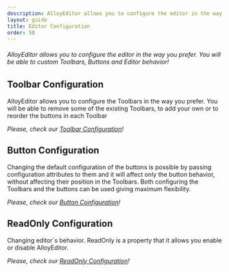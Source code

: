 ```yaml
---
description: AlloyEditor allows you to configure the editor in the way you prefer. You will be able to custom Toolbars, Buttons and Editor behavior!
layout: guide
title: Editor Configuration
order: 50
---
```


###### AlloyEditor allows you to configure the editor in the way you prefer. You will be able to custom Toolbars, Buttons and Editor behavior!

<article id="article1">

## Toolbar Configuration

<p>
	AlloyEditor allows you to configure the Toolbars in the way you prefer. You will be able to remove some of the existing Toolbars, to add your own or to reorder the buttons in each Toolbar
</p>

<p><i>Please, check our <a href="/docs/use/toolbar_configuration.html">Toolbar Configuration</a>!</i></p>

</article>

<article id="article2">

## Button Configuration

<p>
	Changing the default configuration of the buttons is possible by passing configuration attributes to them and it will affect only the button behavior, without affecting their position in the Toolbars. Both configuring the Toolbars and the buttons can be used giving maximum flexibility.
</p>

<p><i>Please, check our <a href="/docs/use/button_configuration.html">Button Configuration</a>!</i></p>

</article>

<article id="article3">

## ReadOnly Configuration

<p>
	Changing editor´s behavior. ReadOnly is a property that it allows you enable or disable AlloyEditor.
</p>

<p><i>Please, check our <a href="/docs/use/readonly_configuration.html">ReadOnly Configuration</a>!</i></p>

</article>